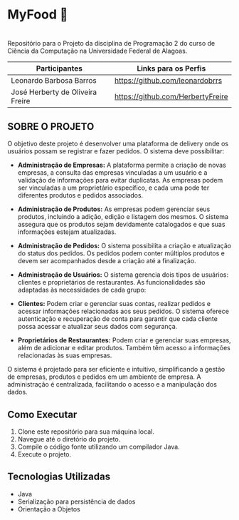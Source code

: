 #  MyFood 🏬 <h1>

Repositório para o Projeto da disciplina de Programação 2 do curso de Ciência da Computação na Universidade Federal de Alagoas.


Participantes	                       |Links para os Perfis
-----------------------------------  |  ------------------                                   
Leonardo Barbosa Barros              |https://github.com/leonardobrrs
José Herberty de Oliveira Freire     |https://github.com/HerbertyFreire


## SOBRE O PROJETO

O objetivo deste projeto é desenvolver uma plataforma de delivery onde os usuários possam se registrar e fazer pedidos. O sistema deve possibilitar:

* **Administração de Empresas:** A plataforma permite a criação de novas empresas, a consulta das empresas vinculadas a um usuário e a validação de informações para evitar duplicatas. As empresas podem ser vinculadas a um proprietário específico, e cada uma pode ter diferentes produtos e pedidos associados.

* **Administração de Produtos:** As empresas podem gerenciar seus produtos, incluindo a adição, edição e listagem dos mesmos. O sistema assegura que os produtos sejam devidamente catalogados e que suas informações estejam atualizadas.

* **Administração de Pedidos:** O sistema possibilita a criação e atualização do status dos pedidos. Os pedidos podem conter múltiplos produtos e devem ser acompanhados desde a criação até a finalização.

* **Administração de Usuários:** O sistema gerencia dois tipos de usuários: clientes e proprietários de restaurantes. As funcionalidades são adaptadas às necessidades de cada grupo:

* **Clientes:** Podem criar e gerenciar suas contas, realizar pedidos e acessar informações relacionadas aos seus pedidos. O sistema oferece autenticação e recuperação de conta para garantir que cada cliente possa acessar e atualizar seus dados com segurança.

* **Proprietários de Restaurantes:** Podem criar e gerenciar suas empresas, além de adicionar e editar produtos. Também têm acesso a informações relacionadas às suas empresas.

O sistema é projetado para ser eficiente e intuitivo, simplificando a gestão de empresas, produtos e pedidos em um ambiente de empresa. A administração é centralizada, facilitando o acesso e a manipulação dos dados.

## Como Executar

1. Clone este repositório para sua máquina local.
2. Navegue até o diretório do projeto.
3. Compile o código fonte utilizando um compilador Java.
4. Execute o projeto.


## Tecnologias Utilizadas

- Java
- Serialização para persistência de dados
- Orientação a Objetos
